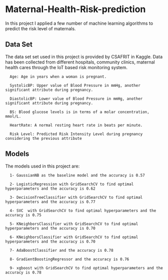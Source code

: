 # Maternal-Health-Risk-prediction

In this project I applied a few number of machine learning algorithms to predict the risk level of maternals.

## Data Set
The data set set used in this project is provided by CSAFRIT in Kaggle.
Data has been collected from different hospitals, community clinics, maternal health cares through the IoT based risk monitoring system.

      Age: Age in years when a woman is pregnant.
      
      SystolicBP: Upper value of Blood Pressure in mmHg, another significant attribute during pregnancy.
      
      DiastolicBP: Lower value of Blood Pressure in mmHg, another significant attribute during pregnancy.
      
      BS: Blood glucose levels is in terms of a molar concentration, mmol/L.
      
      HeartRate: A normal resting heart rate in beats per minute.
      
      Risk Level: Predicted Risk Intensity Level during pregnancy considering the previous attribute


## Models
The models used in this project are:

      1- GaussianNB as the baseline model and the accuracy is 0.57
      
      2- LogisticRegression with GridSearchCV to find optimal hyperparameters and the accuracy is 0.62
      
      3- DecisionTreeClassifier with GridSearchCV to find optimal hyperparameters and the accuracy is 0.77
      
      4- SVC  with GridSearchCV to find optimal hyperparameters and the accuracy is 0.75
      
      5- KNeighborsClassifier with GridSearchCV to find optimal hyperparameters and the accuracy is 0.70
      
      6- KNeighborsClassifier with GridSearchCV to find optimal hyperparameters and the accuracy is 0.70
      
      7- AdaBoostClassifier and the accuracy is 0.78
      
      8- GradientBoostingRegressor and the accuracy is 0.76
      
      9- xgboost with GridSearchCV to find optimal hyperparameters and the accuracy is 0.78
      

